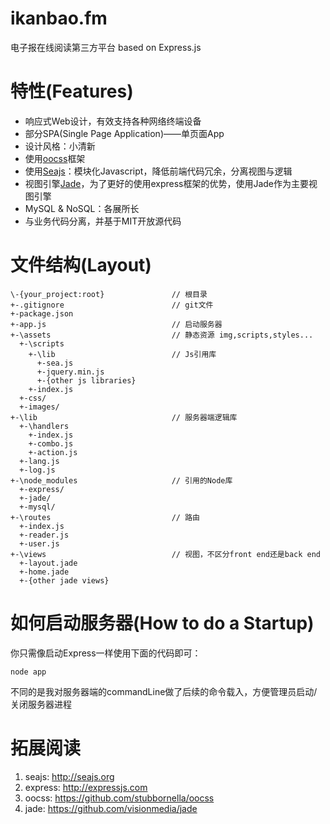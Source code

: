 ikanbao.fm
==========

电子报在线阅读第三方平台 based on Express.js

特性(Features)
==========

  - 响应式Web设计，有效支持各种网络终端设备
  - 部分SPA(Single Page Application)——单页面App
  - 设计风格：小清新
  - 使用[oocss](https://github.com/stubbornella/oocss)框架
  - 使用[Seajs](http://seajs.org)：模块化Javascript，降低前端代码冗余，分离视图与逻辑
  - 视图引擎[Jade](https://github.com/visionmedia/jade)，为了更好的使用express框架的优势，使用Jade作为主要视图引擎
  - MySQL & NoSQL：各展所长
  - 与业务代码分离，并基于MIT开放源代码

文件结构(Layout)
=================

    \-{your_project:root}               // 根目录
    +-.gitignore                        // git文件
    +-package.json
    +-app.js                            // 启动服务器
    +-\assets                           // 静态资源 img,scripts,styles...
      +-\scripts
        +-\lib                          // Js引用库
          +-sea.js
          +-jquery.min.js
          +-{other js libraries}
        +-index.js
      +-css/
      +-images/
    +-\lib                              // 服务器端逻辑库
      +-\handlers
        +-index.js
        +-combo.js
        +-action.js
      +-lang.js
      +-log.js
    +-\node_modules                     // 引用的Node库
      +-express/
      +-jade/
      +-mysql/
    +-\routes                           // 路由
      +-index.js
      +-reader.js
      +-user.js
    +-\views                            // 视图，不区分front end还是back end
      +-layout.jade
      +-home.jade
      +-{other jade views}
    
    
如何启动服务器(How to do a Startup)
=====================
你只需像启动Express一样使用下面的代码即可：

    node app
    
不同的是我对服务器端的commandLine做了后续的命令载入，方便管理员启动/关闭服务器进程


拓展阅读
=============

  1. seajs: http://seajs.org
  2. express: http://expressjs.com
  3. oocss: https://github.com/stubbornella/oocss
  4. jade: https://github.com/visionmedia/jade

